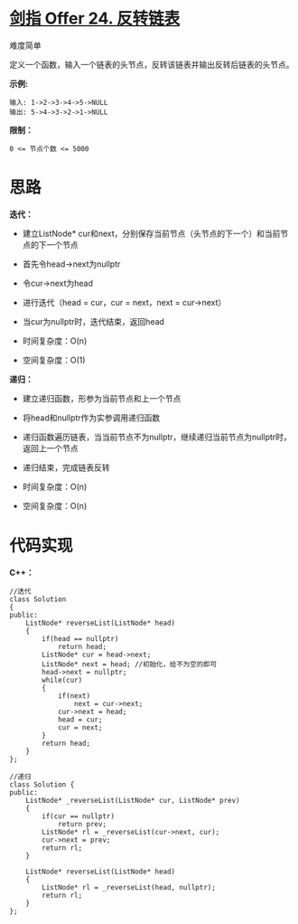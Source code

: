 # [剑指 Offer 24. 反转链表](https://leetcode.cn/problems/fan-zhuan-lian-biao-lcof/)

难度简单



定义一个函数，输入一个链表的头节点，反转该链表并输出反转后链表的头节点。

 

**示例:**

```
输入: 1->2->3->4->5->NULL
输出: 5->4->3->2->1->NULL
```

 

**限制：**

```
0 <= 节点个数 <= 5000
```



# 思路

**迭代：**

- 建立ListNode* cur和next，分别保存当前节点（头节点的下一个）和当前节点的下一个节点
- 首先令head->next为nullptr
- 令cur->next为head
- 进行迭代（head = cur，cur = next，next = cur->next）
- 当cur为nullptr时，迭代结束，返回head

- 时间复杂度：O(n)
- 空间复杂度：O(1)

**递归：**

- 建立递归函数，形参为当前节点和上一个节点
- 将head和nullptr作为实参调用递归函数
- 递归函数遍历链表，当当前节点不为nullptr，继续递归当前节点为nullptr时，返回上一个节点
- 递归结束，完成链表反转

- 时间复杂度：O(n)
- 空间复杂度：O(n)



# 代码实现

**C++：**

```
//迭代
class Solution
{
public:
    ListNode* reverseList(ListNode* head)
    {
        if(head == nullptr)
            return head;
        ListNode* cur = head->next;
        ListNode* next = head; //初始化，给不为空的即可
    	head->next = nullptr;
        while(cur)
        {
            if(next)
                next = cur->next;
            cur->next = head;
            head = cur;
            cur = next;
        }
        return head;
    }
};

//递归
class Solution {
public:
    ListNode* _reverseList(ListNode* cur, ListNode* prev)
    {
        if(cur == nullptr)
            return prev;
        ListNode* rl = _reverseList(cur->next, cur);
        cur->next = prev;
        return rl;
    }

    ListNode* reverseList(ListNode* head)
    {
        ListNode* rl = _reverseList(head, nullptr);
        return rl;
    }
};
```


